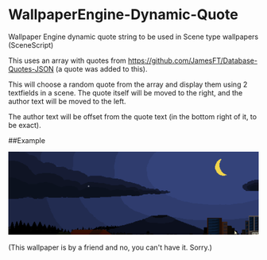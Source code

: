 # WallpaperEngine-Dynamic-Quote
Wallpaper Engine dynamic quote string to be used in Scene type wallpapers (SceneScript)

This uses an array with quotes from https://github.com/JamesFT/Database-Quotes-JSON (a quote was added to this).

This will choose a random quote from the array and display them using 2 textfields in a scene. The quote itself will be moved to the right, and the author text will be moved to the left.

The author text will be offset from the quote text (in the bottom right of it, to be exact).

##Example

![](demo.gif)


(This wallpaper is by a friend and no, you can't have it. Sorry.)